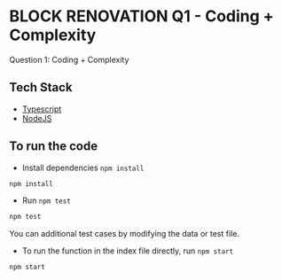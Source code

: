 # BLOCK RENOVATION Q1 - Coding + Complexity

Question 1: Coding + Complexity

## Tech Stack

- [Typescript](https://www.typescriptlang.org/)
- [NodeJS](https://nodejs.org/en/)

## To run the code

- Install dependencies `npm install`

```bash
npm install
```

- Run `npm test`

```bash
npm test
```

You can additional test cases by modifying the data or test file.

- To run the function in the index file directly, run `npm start`

```bash
npm start
```
